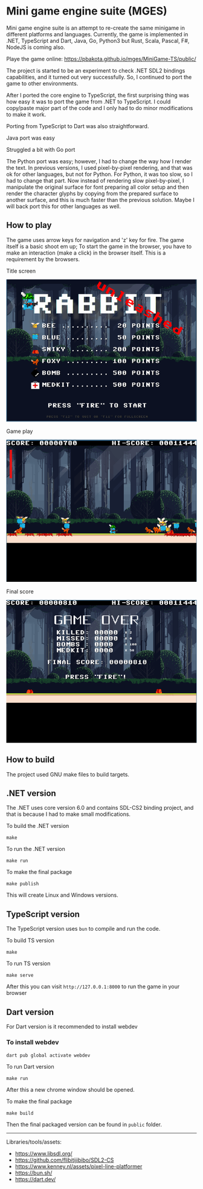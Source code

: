 # Mini game engine suite (MGES)

Mini game engine suite is an attempt to re-create the same minigame in different platforms and languages. Currently, the game is implemented in .NET, TypeScript and Dart, Java, Go, Python3 but Rust, Scala, Pascal, F#, NodeJS is coming also.

Playe the game online: https://pbakota.github.io/mges/MiniGame-TS/public/

The project is started to be an experiment to check .NET SDL2 bindings capabilities, and it turned out very successfully. So, I continued to port the game to other environments.

After I ported the core engine to TypeScript, the first surprising thing was how easy it was to port the game from .NET to TypeScript. I could copy/paste major part of the code and I only had to do minor modifications to make it work.

Porting from TypeScript to Dart was also straightforward.

Java port was easy

Struggled a bit with Go port

The Python port was easy; however, I had to change the way how I render the text. In previous versions, I used pixel-by-pixel rendering, and that was ok for other languages, but not for Python. For Python, it was too slow, so I had to change that part. Now instead of rendering slow pixel-by-pixel, I manipulate the original surface for font preparing all color setup and then render the character glyphs by copying from the prepared surface to another surface, and this is much faster than the previous solution. Maybe I will back port this for other languages as well.

## How to play

The game uses arrow keys for navigation and 'z' key for fire. The game itself is a basic shoot em up;
To start the game in the browser, you have to make an interaction (make a click) in the browser itself. This is a requirement by the browsers.

Title screen

![](figures/2024-03-14_14-47.png)

Game play

![](figures/2024-03-14_14-49.png)

Final score

![](figures/2024-03-14_14-50.png)

## How to build

The project used GNU make files to build targets. 

## .NET version

The .NET uses core version 6.0 and contains SDL-CS2 binding project, and that is because I had to make small modifications.

To build the .NET version

```shell
make
```

To run the .NET version
```shell
make run
```

To make the final package

```shell
make publish
```

This will create Linux and Windows versions.

## TypeScript version

The TypeScript version uses `bun` to compile and run the code.

To build TS version
```shell
make
```

To run TS version
```shell
make serve
```

After this you can visit `http://127.0.0.1:8000` to run the game in your browser

## Dart version

For Dart version is it recommended to install webdev

### To install webdev

```
dart pub global activate webdev
```

To run Dart version
```shell
make run
```

After this a new chrome window should be opened. 

To make the final package
```shell
make build
```

Then the final packaged version can be found in `public` folder.

---

Libraries/tools/assets:

- https://www.libsdl.org/
- https://github.com/flibitijibibo/SDL2-CS
- https://www.kenney.nl/assets/pixel-line-platformer
- https://bun.sh/
- https://dart.dev/


